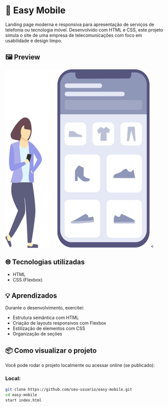 # 📱 Easy Mobile

Landing page moderna e responsiva para apresentação de serviços de telefonia ou tecnologia móvel. Desenvolvido com HTML e CSS, este projeto simula o site de uma empresa de telecomunicações com foco em usabilidade e design limpo.

## 🖼️ Preview

![Preview do site](assets/easy-shopping.png) <

## 🌐 Tecnologias utilizadas

- HTML
- CSS (Flexbox)

## 💡 Aprendizados

Durante o desenvolvimento, exercitei:

- Estrutura semântica com HTML
- Criação de layouts responsivos com Flexbox 
- Estilização de elementos com CSS 
- Organização de seções 

## 📦 Como visualizar o projeto

Você pode rodar o projeto localmente ou acessar online (se publicado):

### Local:

```bash
git clone https://github.com/seu-usuario/easy-mobile.git
cd easy-mobile
start index.html
